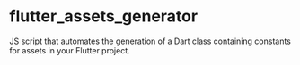 # flutter_assets_generator
JS script that automates the generation of a Dart class containing constants for assets in your Flutter project.
